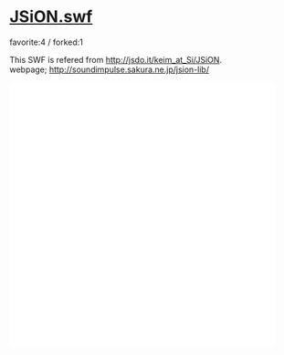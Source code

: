 # [JSiON.swf](http://wonderfl.net/c/t2AP)

favorite:4 / forked:1

This SWF is refered from http://jsdo.it/keim_at_Si/JSiON.  
webpage; http://soundimpulse.sakura.ne.jp/jsion-lib/

![thumbnail](./thumbnail.jpg)
